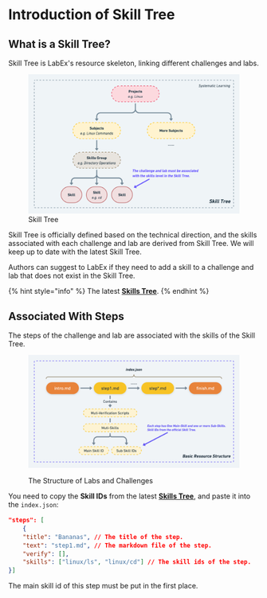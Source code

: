 # Introduction of Skill Tree

## What is a Skill Tree?

Skill Tree is LabEx's resource skeleton, linking different challenges and labs.

<figure><img src=".gitbook/assets/skill-tree.png" alt=""><figcaption>Skill Tree</figcaption></figure>

Skill Tree is officially defined based on the technical direction, and the skills associated with each challenge and lab are derived from Skill Tree. We will keep up to date with the latest Skill Tree.

Authors can suggest to LabEx if they need to add a skill to a challenge and lab that does not exist in the Skill Tree.

{% hint style="info" %}
The latest [**Skills Tree**](https://lanqiao-courses.feishu.cn/base/bascnAjCGlkCStPvz83nmAfORUh).
{% endhint %}

## Associated With Steps

The steps of the challenge and lab are associated with the skills of the Skill Tree.

<figure><img src=".gitbook/assets/basic-resource-structure.png" alt=""><figcaption><p>The Structure of Labs and Challenges</p></figcaption></figure>

You need to copy the **Skill IDs** from the latest [**Skills Tree**](https://lanqiao-courses.feishu.cn/base/bascnAjCGlkCStPvz83nmAfORUh), and paste it into the `index.json`:

```json
"steps": [
    {
    "title": "Bananas", // The title of the step.
    "text": "step1.md", // The markdown file of the step.
    "verify": [],
    "skills": ["linux/ls", "linux/cd"] // The skill ids of the step.
}]
```

The main skill id of this step must be put in the first place.
